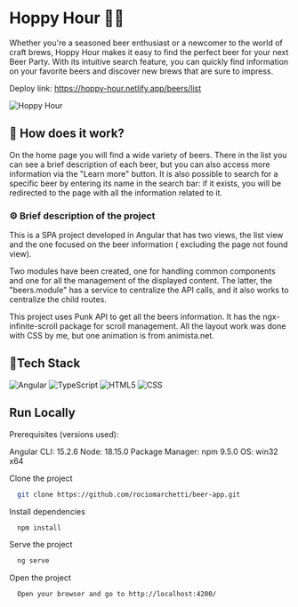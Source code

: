 
# Hoppy Hour 🍻🌟

Whether you're a seasoned beer enthusiast or a newcomer to the world of craft brews, Hoppy Hour makes it easy to find the perfect beer for your next Beer Party. With its intuitive search feature, you can quickly find information on your favorite beers and discover new brews that are sure to impress.

Deploy link: https://hoppy-hour.netlify.app/beers/list

![Hoppy Hour](https://user-images.githubusercontent.com/98389214/234912787-930e5c61-2b72-4f5e-b0e3-1be1c72de8ff.gif)

## 🎯 How does it work?

On the home page you will find a wide variety of beers. There in the list you can see a brief description of each beer, but you can also access more information via the "Learn more" button. It is also possible to search for a specific beer by entering its name in the search bar: if it exists, you will be redirected to the page with all the information related to it.

### ⚙️ Brief description of the project

This is a SPA project developed in Angular that has two views, the list view and the one focused on the beer information ( excluding the page not found view). 

Two modules have been created, one for handling common components and one for all the management of the displayed content. The latter, the "beers.module" has a service to centralize the API calls, and it also works to centralize the child routes.

This project uses Punk API to get all the beers information. It has the ngx-infinite-scroll package for scroll management. All the layout work was done with CSS by me, but one animation is from animista.net.

## 🔧Tech Stack

![Angular](https://img.shields.io/badge/-Angular-C62828?style=flat-square&logo=angular)
![TypeScript](https://img.shields.io/badge/-TypeScript-black?style=flat-square&logo=typescript)
![HTML5](https://img.shields.io/badge/-HTML5-E34F26?style=flat-square&logo=html5&logoColor=white)
![CSS](https://img.shields.io/badge/-CSS3-1572B6?style=flat-square&logo=css3)


## Run Locally

Prerequisites (versions used):

Angular CLI: 15.2.6
Node: 18.15.0
Package Manager: npm 9.5.0
OS: win32 x64

Clone the project

```bash
  git clone https://github.com/rociomarchetti/beer-app.git
```
Install dependencies

```bash
  npm install
```

Serve the project

```bash
  ng serve
```
Open the project

```bash
  Open your browser and go to http://localhost:4200/
```

